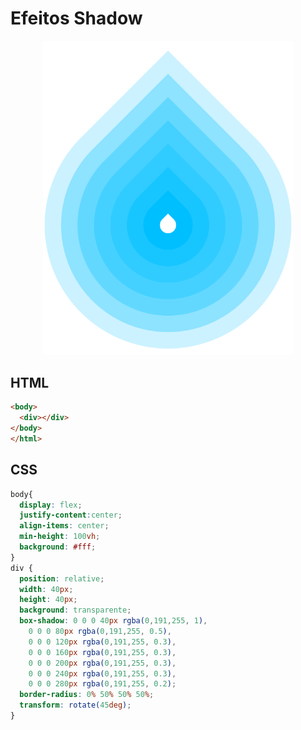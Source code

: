 # Efeitos Shadow 
<div align=center>
  <img src="shadow.png" alt="shadow" width="400px">
</div>

## HTML
```html
<body>
  <div></div>
</body>
</html>
```

## CSS
```css
body{
  display: flex;
  justify-content:center;
  align-items: center;
  min-height: 100vh;
  background: #fff;
}
div {
  position: relative;
  width: 40px; 
  height: 40px; 
  background: transparente;
  box-shadow: 0 0 0 40px rgba(0,191,255, 1),
    0 0 0 80px rgba(0,191,255, 0.5),
    0 0 0 120px rgba(0,191,255, 0.3),
    0 0 0 160px rgba(0,191,255, 0.3),
    0 0 0 200px rgba(0,191,255, 0.3),
    0 0 0 240px rgba(0,191,255, 0.3),
    0 0 0 280px rgba(0,191,255, 0.2);
  border-radius: 0% 50% 50% 50%;
  transform: rotate(45deg);
}
```